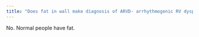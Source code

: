 ```yaml
---
title: "Does fat in wall make diagnosis of ARVD- arrhythmogenic RV dysplasia?"
---
```

No. Normal people have fat.

